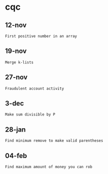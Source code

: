 # cqc
## 12-nov
	First positive number in an array

## 19-nov
	Merge k-lists

## 27-nov
	Fraudulent account activity

## 3-dec
	Make sum divisible by P

## 28-jan
	Find minimum remove to make valid parentheses
	
## 04-feb
	Find maximum amount of money you can rob
